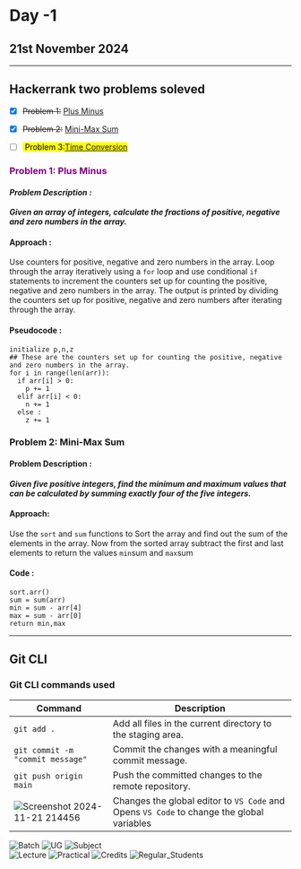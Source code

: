 # Day -1 
## 21st November 2024
---
## Hackerrank two problems soleved
- [x] ~~Problem 1:~~ [Plus Minus](https://www.hackerrank.com/challenges/one-week-preparation-kit-plus-minus/problem?isFullScreen=true&h_l=interview&playlist_slugs%5B%5D=preparation-kits&playlist_slugs%5B%5D=one-week-preparation-kit&playlist_slugs%5B%5D=one-week-day-one)

- [x] ~~Problem 2:~~ [Mini-Max Sum](https://www.hackerrank.com/challenges/one-week-preparation-kit-mini-max-sum?isFullScreen=true&h_l=interview&playlist_slugs%5B%5D=preparation-kits&playlist_slugs%5B%5D=one-week-preparation-kit&playlist_slugs%5B%5D=one-week-day-one)

- [ ] <mark> Problem 3:[Time Conversion](https://www.hackerrank.com/challenges/one-week-preparation-kit-time-conversion/problem?isFullScreen=true&h_l=interview&playlist_slugs%5B%5D=preparation-kits&playlist_slugs%5B%5D=one-week-preparation-kit&playlist_slugs%5B%5D=one-week-day-one)</mark>

### <span style = "color: Purple;">Problem 1: Plus Minus</span>
#### *Problem Description :*
***Given an array of integers, calculate the fractions of positive, negative and zero numbers in the array.***
#### Approach :
Use counters for positive, negative and zero numbers in the array. Loop through the array iteratively using a `for` loop and use conditional `if` statements to increment the counters set up for counting the positive, negative and zero numbers in the array. The output is printed by dividing the counters set up for positive, negative and zero numbers after iterating through the array.

#### Pseudocode :
```
initialize p,n,z
## These are the counters set up for counting the positive, negative and zero numbers in the array.
for i in range(len(arr)):
  if arr[i] > 0:
    p += 1
  elif arr[i] < 0:
    n += 1
  else :
    z += 1
```

### Problem 2: Mini-Max Sum
#### Problem Description :
***Given five positive integers, find the minimum and maximum values that can be calculated by summing exactly four of the five integers.***

#### Approach:
Use the `sort` and `sum` functions to Sort the array and find out the sum of the elements in the array. Now from the sorted array subtract the first and last elements to return the values `min`sum and `max`sum

#### Code :
```
sort.arr()
sum = sum(arr)
min = sum - arr[4]
max = sum - arr[0]
return min,max
```

---

## Git CLI 
### Git CLI commands used
| Command | Description |
| --- | --- |
| `git add .` | Add all files in the current directory to the staging area. |
| `git commit -m "commit message"` | Commit the changes with a meaningful commit message.
| `git push origin main` | Push the committed changes to the remote repository. |
|![Screenshot 2024-11-21 214456](https://github.com/user-attachments/assets/f6f7c11e-a272-4022-b73d-6991f7138c46)| Changes the global editor to `VS Code`  and Opens `VS Code` to change the global variables

![Batch](https://img.shields.io/badge/Batch-22CYS-brightgreen)
![UG](https://img.shields.io/badge/UG-blue)
![Subject](https://img.shields.io/badge/Subject-ii-orange)</br>
![Lecture](https://img.shields.io/badge/Lecture-2-red)
![Practical](https://img.shields.io/badge/Practical-3-yellow)
![Credits](https://img.shields.io/badge/Credits-3-orange)
![Regular_Students](https://img.shields.io/badge/Regular%20Students-72-yellow)
